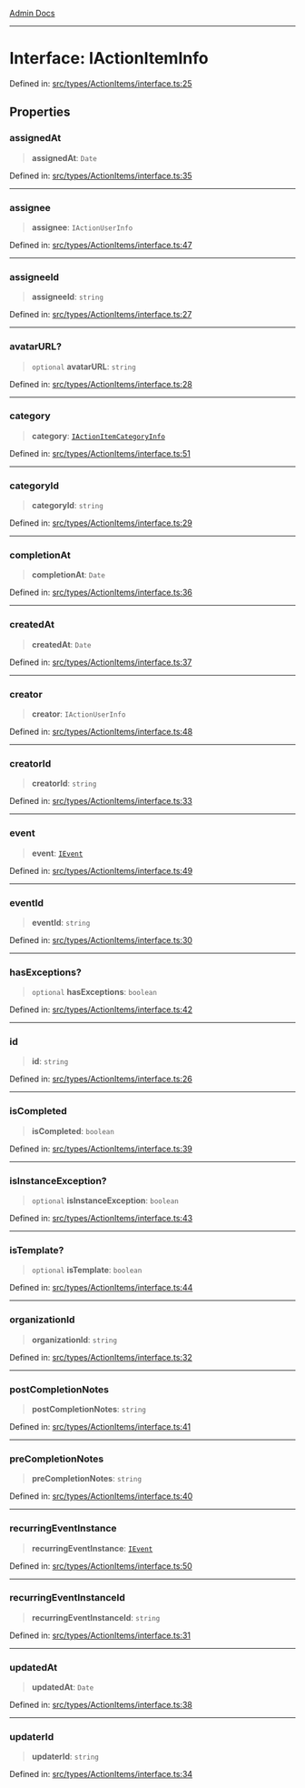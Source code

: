[Admin Docs](/)

***

# Interface: IActionItemInfo

Defined in: [src/types/ActionItems/interface.ts:25](https://github.com/PalisadoesFoundation/talawa-admin/blob/main/src/types/ActionItems/interface.ts#L25)

## Properties

### assignedAt

> **assignedAt**: `Date`

Defined in: [src/types/ActionItems/interface.ts:35](https://github.com/PalisadoesFoundation/talawa-admin/blob/main/src/types/ActionItems/interface.ts#L35)

***

### assignee

> **assignee**: `IActionUserInfo`

Defined in: [src/types/ActionItems/interface.ts:47](https://github.com/PalisadoesFoundation/talawa-admin/blob/main/src/types/ActionItems/interface.ts#L47)

***

### assigneeId

> **assigneeId**: `string`

Defined in: [src/types/ActionItems/interface.ts:27](https://github.com/PalisadoesFoundation/talawa-admin/blob/main/src/types/ActionItems/interface.ts#L27)

***

### avatarURL?

> `optional` **avatarURL**: `string`

Defined in: [src/types/ActionItems/interface.ts:28](https://github.com/PalisadoesFoundation/talawa-admin/blob/main/src/types/ActionItems/interface.ts#L28)

***

### category

> **category**: [`IActionItemCategoryInfo`](IActionItemCategoryInfo.md)

Defined in: [src/types/ActionItems/interface.ts:51](https://github.com/PalisadoesFoundation/talawa-admin/blob/main/src/types/ActionItems/interface.ts#L51)

***

### categoryId

> **categoryId**: `string`

Defined in: [src/types/ActionItems/interface.ts:29](https://github.com/PalisadoesFoundation/talawa-admin/blob/main/src/types/ActionItems/interface.ts#L29)

***

### completionAt

> **completionAt**: `Date`

Defined in: [src/types/ActionItems/interface.ts:36](https://github.com/PalisadoesFoundation/talawa-admin/blob/main/src/types/ActionItems/interface.ts#L36)

***

### createdAt

> **createdAt**: `Date`

Defined in: [src/types/ActionItems/interface.ts:37](https://github.com/PalisadoesFoundation/talawa-admin/blob/main/src/types/ActionItems/interface.ts#L37)

***

### creator

> **creator**: `IActionUserInfo`

Defined in: [src/types/ActionItems/interface.ts:48](https://github.com/PalisadoesFoundation/talawa-admin/blob/main/src/types/ActionItems/interface.ts#L48)

***

### creatorId

> **creatorId**: `string`

Defined in: [src/types/ActionItems/interface.ts:33](https://github.com/PalisadoesFoundation/talawa-admin/blob/main/src/types/ActionItems/interface.ts#L33)

***

### event

> **event**: [`IEvent`](../../../Event/interface/interfaces/IEvent.md)

Defined in: [src/types/ActionItems/interface.ts:49](https://github.com/PalisadoesFoundation/talawa-admin/blob/main/src/types/ActionItems/interface.ts#L49)

***

### eventId

> **eventId**: `string`

Defined in: [src/types/ActionItems/interface.ts:30](https://github.com/PalisadoesFoundation/talawa-admin/blob/main/src/types/ActionItems/interface.ts#L30)

***

### hasExceptions?

> `optional` **hasExceptions**: `boolean`

Defined in: [src/types/ActionItems/interface.ts:42](https://github.com/PalisadoesFoundation/talawa-admin/blob/main/src/types/ActionItems/interface.ts#L42)

***

### id

> **id**: `string`

Defined in: [src/types/ActionItems/interface.ts:26](https://github.com/PalisadoesFoundation/talawa-admin/blob/main/src/types/ActionItems/interface.ts#L26)

***

### isCompleted

> **isCompleted**: `boolean`

Defined in: [src/types/ActionItems/interface.ts:39](https://github.com/PalisadoesFoundation/talawa-admin/blob/main/src/types/ActionItems/interface.ts#L39)

***

### isInstanceException?

> `optional` **isInstanceException**: `boolean`

Defined in: [src/types/ActionItems/interface.ts:43](https://github.com/PalisadoesFoundation/talawa-admin/blob/main/src/types/ActionItems/interface.ts#L43)

***

### isTemplate?

> `optional` **isTemplate**: `boolean`

Defined in: [src/types/ActionItems/interface.ts:44](https://github.com/PalisadoesFoundation/talawa-admin/blob/main/src/types/ActionItems/interface.ts#L44)

***

### organizationId

> **organizationId**: `string`

Defined in: [src/types/ActionItems/interface.ts:32](https://github.com/PalisadoesFoundation/talawa-admin/blob/main/src/types/ActionItems/interface.ts#L32)

***

### postCompletionNotes

> **postCompletionNotes**: `string`

Defined in: [src/types/ActionItems/interface.ts:41](https://github.com/PalisadoesFoundation/talawa-admin/blob/main/src/types/ActionItems/interface.ts#L41)

***

### preCompletionNotes

> **preCompletionNotes**: `string`

Defined in: [src/types/ActionItems/interface.ts:40](https://github.com/PalisadoesFoundation/talawa-admin/blob/main/src/types/ActionItems/interface.ts#L40)

***

### recurringEventInstance

> **recurringEventInstance**: [`IEvent`](../../../Event/interface/interfaces/IEvent.md)

Defined in: [src/types/ActionItems/interface.ts:50](https://github.com/PalisadoesFoundation/talawa-admin/blob/main/src/types/ActionItems/interface.ts#L50)

***

### recurringEventInstanceId

> **recurringEventInstanceId**: `string`

Defined in: [src/types/ActionItems/interface.ts:31](https://github.com/PalisadoesFoundation/talawa-admin/blob/main/src/types/ActionItems/interface.ts#L31)

***

### updatedAt

> **updatedAt**: `Date`

Defined in: [src/types/ActionItems/interface.ts:38](https://github.com/PalisadoesFoundation/talawa-admin/blob/main/src/types/ActionItems/interface.ts#L38)

***

### updaterId

> **updaterId**: `string`

Defined in: [src/types/ActionItems/interface.ts:34](https://github.com/PalisadoesFoundation/talawa-admin/blob/main/src/types/ActionItems/interface.ts#L34)
